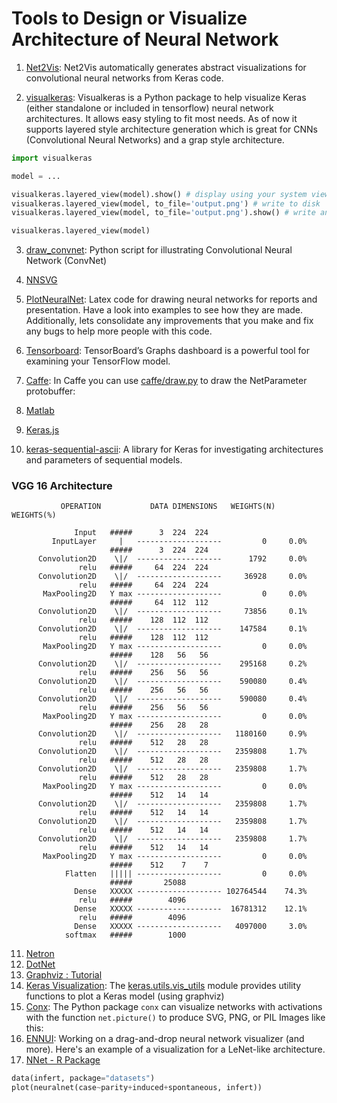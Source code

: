 # Tools to Design or Visualize Architecture of Neural Network

1. [Net2Vis](https://viscom.net2vis.uni-ulm.de/OG1Br2BAkYSwwrV6CADl4X5EfErFjUzvuUwXWDdLbdsIXNhb9L): Net2Vis automatically generates abstract visualizations for convolutional neural networks from Keras code.

2. [visualkeras](https://github.com/paulgavrikov/visualkeras/): Visualkeras is a Python package to help visualize Keras (either standalone or included in tensorflow) neural network architectures. It allows easy styling to fit most needs. As of now it supports layered style architecture generation which is great for CNNs (Convolutional Neural Networks) and a grap style architecture.
```python
import visualkeras

model = ...

visualkeras.layered_view(model).show() # display using your system viewer
visualkeras.layered_view(model, to_file='output.png') # write to disk
visualkeras.layered_view(model, to_file='output.png').show() # write and show

visualkeras.layered_view(model)
```

3. [draw_convnet](https://github.com/gwding/draw_convnet): Python script for illustrating Convolutional Neural Network (ConvNet)

4. [NNSVG](https://alexlenail.me/NN-SVG/LeNet.html)

5. [PlotNeuralNet](https://github.com/HarisIqbal88/PlotNeuralNet): Latex code for drawing neural networks for reports and presentation. Have a look into examples to see how they are made. Additionally, lets consolidate any improvements that you make and fix any bugs to help more people with this code.

6. [Tensorboard](https://www.tensorflow.org/tensorboard/graphs): TensorBoard’s Graphs dashboard is a powerful tool for examining your TensorFlow model.

7. [Caffe](https://github.com/BVLC/caffe/blob/master/python/caffe/draw.py): In Caffe you can use [caffe/draw.py](https://github.com/BVLC/caffe/blob/master/python/caffe/draw.py) to draw the NetParameter protobuffer:

8. [Matlab](https://www.mathworks.com/help/deeplearning/ref/view.html;jsessionid=1a23781fbbc7052874fa6a04d3c3)

9. [Keras.js](https://transcranial.github.io/keras-js/#/inception-v3)

10. [keras-sequential-ascii](https://github.com/stared/keras-sequential-ascii/): A library for Keras for investigating architectures and parameters of sequential models.

### VGG 16 Architecture
```code
           OPERATION           DATA DIMENSIONS   WEIGHTS(N)   WEIGHTS(%)

              Input   #####      3  224  224
         InputLayer     |   -------------------         0     0.0%
                      #####      3  224  224
      Convolution2D    \|/  -------------------      1792     0.0%
               relu   #####     64  224  224
      Convolution2D    \|/  -------------------     36928     0.0%
               relu   #####     64  224  224
       MaxPooling2D   Y max -------------------         0     0.0%
                      #####     64  112  112
      Convolution2D    \|/  -------------------     73856     0.1%
               relu   #####    128  112  112
      Convolution2D    \|/  -------------------    147584     0.1%
               relu   #####    128  112  112
       MaxPooling2D   Y max -------------------         0     0.0%
                      #####    128   56   56
      Convolution2D    \|/  -------------------    295168     0.2%
               relu   #####    256   56   56
      Convolution2D    \|/  -------------------    590080     0.4%
               relu   #####    256   56   56
      Convolution2D    \|/  -------------------    590080     0.4%
               relu   #####    256   56   56
       MaxPooling2D   Y max -------------------         0     0.0%
                      #####    256   28   28
      Convolution2D    \|/  -------------------   1180160     0.9%
               relu   #####    512   28   28
      Convolution2D    \|/  -------------------   2359808     1.7%
               relu   #####    512   28   28
      Convolution2D    \|/  -------------------   2359808     1.7%
               relu   #####    512   28   28
       MaxPooling2D   Y max -------------------         0     0.0%
                      #####    512   14   14
      Convolution2D    \|/  -------------------   2359808     1.7%
               relu   #####    512   14   14
      Convolution2D    \|/  -------------------   2359808     1.7%
               relu   #####    512   14   14
      Convolution2D    \|/  -------------------   2359808     1.7%
               relu   #####    512   14   14
       MaxPooling2D   Y max -------------------         0     0.0%
                      #####    512    7    7
            Flatten   ||||| -------------------         0     0.0%
                      #####       25088
              Dense   XXXXX ------------------- 102764544    74.3%
               relu   #####        4096
              Dense   XXXXX -------------------  16781312    12.1%
               relu   #####        4096
              Dense   XXXXX -------------------   4097000     3.0%
            softmax   #####        1000
```

11. [Netron](https://github.com/lutzroeder/Netron)
12. [DotNet](https://github.com/martisak/dotnets)
13. [Graphviz : Tutorial](https://tgmstat.wordpress.com/2013/06/12/draw-neural-network-diagrams-graphviz/)
14. [Keras Visualization](https://keras.io/api/utils/model_plotting_utils/): The [keras.utils.vis_utils](https://keras.io/api/utils/model_plotting_utils/) module provides utility functions to plot a Keras model (using graphviz)
15. [Conx](https://conx.readthedocs.io/en/latest/index.html): The Python package `conx` can visualize networks with activations with the function `net.picture()` to produce SVG, PNG, or PIL Images like this:
16. [ENNUI](https://math.mit.edu/ennui/): Working on a drag-and-drop neural network visualizer (and more). Here's an example of a visualization for a LeNet-like architecture.
17. [NNet - R Package](https://beckmw.wordpress.com/2013/03/04/visualizing-neural-networks-from-the-nnet-package/)
```python
data(infert, package="datasets")
plot(neuralnet(case~parity+induced+spontaneous, infert))
```

